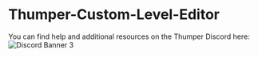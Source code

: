 # Thumper-Custom-Level-Editor

You can find help and additional resources on the Thumper Discord here:  
![Discord Banner 3](https://discordapp.com/api/guilds/380672655969353728/widget.png?style=banner3)
